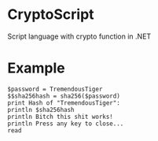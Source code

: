 # CryptoScript
Script language with crypto function in .NET

# Example

```
$password = TremendousTiger
$$sha256hash = sha256($password)
print Hash of "TremendousTiger": 
println $sha256hash
println Bitch this shit works!
println Press any key to close...
read
```
